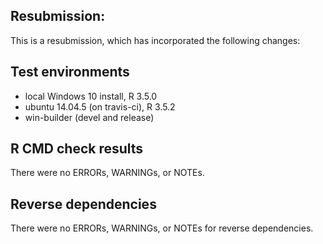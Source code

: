 ## Resubmission:
This is a resubmission, which has incorporated the following changes:


## Test environments
* local Windows 10 install, R 3.5.0
* ubuntu 14.04.5 (on travis-ci), R 3.5.2
* win-builder (devel and release)

## R CMD check results
There were no ERRORs, WARNINGs, or NOTEs.

## Reverse dependencies
There were no ERRORs, WARNINGs, or NOTEs for reverse dependencies.
